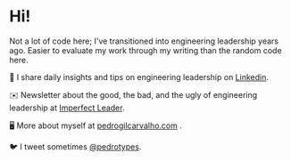 # Hi!

Not a lot of code here; I've transitioned into engineering leadership years ago. Easier to evaluate my work through my writing than the random code here.


💼 I share daily insights and tips on engineering leadership on [Linkedin](https://linkedin.com/in/pedrogilcarvalho).

✉️ Newsletter about the good, the bad, and the ugly of engineering leadership at [Imperfect Leader](https://imperfect.substack.com).

🖥 More about myself at [pedrogilcarvalho.com](https://pedrogilcarvalho.com) .

🐦 I tweet sometimes [@pedrotypes](https://twitter.com/pedrotypes).

